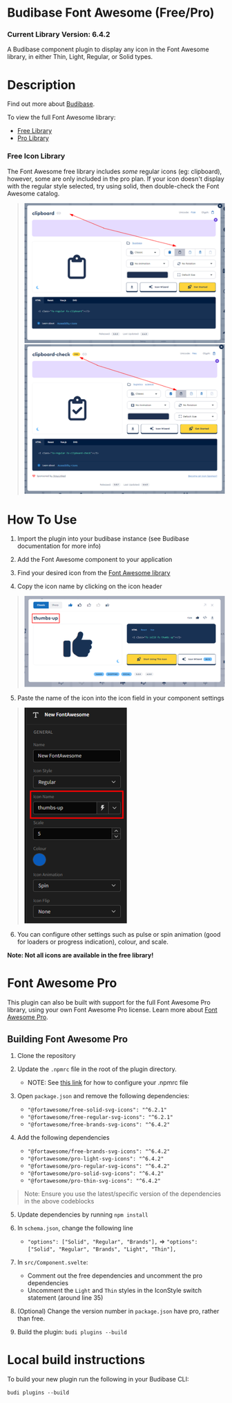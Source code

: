 # Budibase Font Awesome (Free/Pro)
### Current Library Version: 6.4.2
A Budibase component plugin to display any icon in the Font Awesome library, in either Thin, Light, Regular, or Solid types.

# Description
Find out more about [Budibase](https://github.com/Budibase/budibase).

To view the full Font Awesome library:
  * [Free Library](https://fontawesome.com/search?m=free&o=r)
  * [Pro Library](https://fontawesome.com/search)

### Free Icon Library
The Font Awesome free library includes *some* regular icons (eg: clipboard), however, some are only included in the pro plan.
If your icon doesn't display with the regular style selected, try using solid, then double-check the Font Awesome catalog.
> ![](docs/fa_clipboard1.png)
> ![](docs/fa_clipboard2.png)

# How To Use
1. Import the plugin into your budibase instance (see Budibase documentation for more info)

2. Add the Font Awesome component to your application

3. Find your desired icon from the [Font Awesome library](https://fontawesome.com/icons)

4. Copy the icon name by clicking on the icon header

> ![](docs/fa-fontname.png)

5. Paste the name of the icon into the icon field in your component settings

> ![](docs/fa-iconfield.png)

6. You can configure other settings such as pulse or spin animation (good for loaders or progress indication), colour, and scale.


**Note: Not all icons are available in the free library!**


# Font Awesome Pro
This plugin can also be built with support for the full Font Awesome Pro library, using your own Font Awesome Pro license.
Learn more about [Font Awesome Pro](https://fontawesome.com/plans).

## Building Font Awesome Pro
1. Clone the repository


2. Update the `.npmrc` file in the root of the plugin directory.
   * NOTE: See [this link](https://fontawesome.com/docs/web/setup/packages#set-up-npm-token-for-a-specific-project) for how to configure your .npmrc file


3. Open `package.json` and remove the following dependencies:
   * `"@fortawesome/free-solid-svg-icons": "^6.2.1"`
   * `"@fortawesome/free-regular-svg-icons": "^6.2.1"`
   * `"@fortawesome/free-brands-svg-icons": "^6.4.2"`

4. Add the following dependencies
   * `"@fortawesome/free-brands-svg-icons": "^6.4.2"`
   * `"@fortawesome/pro-light-svg-icons": "^6.4.2"`
   * `"@fortawesome/pro-regular-svg-icons": "^6.4.2"`
   * `"@fortawesome/pro-solid-svg-icons": "^6.4.2"`
   * `"@fortawesome/pro-thin-svg-icons": "^6.4.2"`

> Note: 
> Ensure you use the latest/specific version of the dependencies in the above codeblocks

5. Update dependencies by running `npm install`


6. In `schema.json`, change the following line
   * `"options": ["Solid", "Regular", "Brands"],` => `"options": ["Solid", "Regular", "Brands", "Light", "Thin"],`


7. In `src/Component.svelte`:
   * Comment out the free dependencies and uncomment the pro dependencies
   * Uncomment the `Light` and `Thin` styles in the IconStyle switch statement (around line 35)


8. (Optional) Change the version number in `package.json` have pro, rather than free.


9. Build the plugin: `budi plugins --build`

# Local build instructions
To build your new  plugin run the following in your Budibase CLI:
```
budi plugins --build
```

